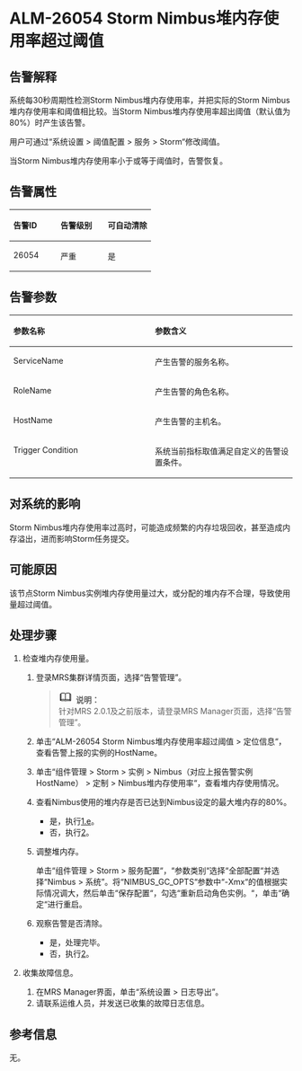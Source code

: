 # ALM-26054 Storm Nimbus堆内存使用率超过阈值<a name="ZH-CN_TOPIC_0191883122"></a>

## 告警解释<a name="zh-cn_topic_0191813940_section52867048175622"></a>

系统每30秒周期性检测Storm Nimbus堆内存使用率，并把实际的Storm Nimbus堆内存使用率和阈值相比较。当Storm Nimbus堆内存使用率超出阈值（默认值为80%）时产生该告警。

用户可通过“系统设置 \> 阈值配置 \> 服务 \> Storm“修改阈值。

当Storm Nimbus堆内存使用率小于或等于阈值时，告警恢复。

## 告警属性<a name="zh-cn_topic_0191813940_section42094531175622"></a>

<a name="zh-cn_topic_0191813940_table54213857175622"></a>
<table><thead align="left"><tr id="zh-cn_topic_0191813940_row20974176175622"><th class="cellrowborder" valign="top" width="33.33333333333333%" id="mcps1.1.4.1.1"><p id="zh-cn_topic_0191813940_p21186672175622"><a name="zh-cn_topic_0191813940_p21186672175622"></a><a name="zh-cn_topic_0191813940_p21186672175622"></a><strong id="zh-cn_topic_0191813940_b56462325175622"><a name="zh-cn_topic_0191813940_b56462325175622"></a><a name="zh-cn_topic_0191813940_b56462325175622"></a>告警ID</strong></p>
</th>
<th class="cellrowborder" valign="top" width="33.33333333333333%" id="mcps1.1.4.1.2"><p id="zh-cn_topic_0191813940_p10045613175622"><a name="zh-cn_topic_0191813940_p10045613175622"></a><a name="zh-cn_topic_0191813940_p10045613175622"></a><strong id="zh-cn_topic_0191813940_b23301658175622"><a name="zh-cn_topic_0191813940_b23301658175622"></a><a name="zh-cn_topic_0191813940_b23301658175622"></a>告警级别</strong></p>
</th>
<th class="cellrowborder" valign="top" width="33.33333333333333%" id="mcps1.1.4.1.3"><p id="zh-cn_topic_0191813940_p8386180175622"><a name="zh-cn_topic_0191813940_p8386180175622"></a><a name="zh-cn_topic_0191813940_p8386180175622"></a><strong id="zh-cn_topic_0191813940_b8366763175622"><a name="zh-cn_topic_0191813940_b8366763175622"></a><a name="zh-cn_topic_0191813940_b8366763175622"></a>可自动清除</strong></p>
</th>
</tr>
</thead>
<tbody><tr id="zh-cn_topic_0191813940_row6619201175622"><td class="cellrowborder" valign="top" width="33.33333333333333%" headers="mcps1.1.4.1.1 "><p id="zh-cn_topic_0191813940_p5823288181035"><a name="zh-cn_topic_0191813940_p5823288181035"></a><a name="zh-cn_topic_0191813940_p5823288181035"></a>26054</p>
</td>
<td class="cellrowborder" valign="top" width="33.33333333333333%" headers="mcps1.1.4.1.2 "><p id="zh-cn_topic_0191813940_p1924359181035"><a name="zh-cn_topic_0191813940_p1924359181035"></a><a name="zh-cn_topic_0191813940_p1924359181035"></a>严重</p>
</td>
<td class="cellrowborder" valign="top" width="33.33333333333333%" headers="mcps1.1.4.1.3 "><p id="zh-cn_topic_0191813940_p21655423181035"><a name="zh-cn_topic_0191813940_p21655423181035"></a><a name="zh-cn_topic_0191813940_p21655423181035"></a>是</p>
</td>
</tr>
</tbody>
</table>

## 告警参数<a name="zh-cn_topic_0191813940_section21896613175622"></a>

<a name="zh-cn_topic_0191813940_table28795258175622"></a>
<table><thead align="left"><tr id="zh-cn_topic_0191813940_row61056662175622"><th class="cellrowborder" valign="top" width="50%" id="mcps1.1.3.1.1"><p id="zh-cn_topic_0191813940_p46642608175622"><a name="zh-cn_topic_0191813940_p46642608175622"></a><a name="zh-cn_topic_0191813940_p46642608175622"></a><strong id="zh-cn_topic_0191813940_b17130291175622"><a name="zh-cn_topic_0191813940_b17130291175622"></a><a name="zh-cn_topic_0191813940_b17130291175622"></a>参数名称</strong></p>
</th>
<th class="cellrowborder" valign="top" width="50%" id="mcps1.1.3.1.2"><p id="zh-cn_topic_0191813940_p45376322175622"><a name="zh-cn_topic_0191813940_p45376322175622"></a><a name="zh-cn_topic_0191813940_p45376322175622"></a><strong id="zh-cn_topic_0191813940_b5733721175622"><a name="zh-cn_topic_0191813940_b5733721175622"></a><a name="zh-cn_topic_0191813940_b5733721175622"></a>参数含义</strong></p>
</th>
</tr>
</thead>
<tbody><tr id="zh-cn_topic_0191813940_row61778232175622"><td class="cellrowborder" valign="top" width="50%" headers="mcps1.1.3.1.1 "><p id="zh-cn_topic_0191813940_p21304470181047"><a name="zh-cn_topic_0191813940_p21304470181047"></a><a name="zh-cn_topic_0191813940_p21304470181047"></a>ServiceName</p>
</td>
<td class="cellrowborder" valign="top" width="50%" headers="mcps1.1.3.1.2 "><p id="zh-cn_topic_0191813940_p47940503181047"><a name="zh-cn_topic_0191813940_p47940503181047"></a><a name="zh-cn_topic_0191813940_p47940503181047"></a>产生告警的服务名称。</p>
</td>
</tr>
<tr id="zh-cn_topic_0191813940_row39212469175622"><td class="cellrowborder" valign="top" width="50%" headers="mcps1.1.3.1.1 "><p id="zh-cn_topic_0191813940_p52017453181047"><a name="zh-cn_topic_0191813940_p52017453181047"></a><a name="zh-cn_topic_0191813940_p52017453181047"></a>RoleName</p>
</td>
<td class="cellrowborder" valign="top" width="50%" headers="mcps1.1.3.1.2 "><p id="zh-cn_topic_0191813940_p52664204181047"><a name="zh-cn_topic_0191813940_p52664204181047"></a><a name="zh-cn_topic_0191813940_p52664204181047"></a>产生告警的角色名称。</p>
</td>
</tr>
<tr id="zh-cn_topic_0191813940_row67081279175622"><td class="cellrowborder" valign="top" width="50%" headers="mcps1.1.3.1.1 "><p id="zh-cn_topic_0191813940_p5935158181047"><a name="zh-cn_topic_0191813940_p5935158181047"></a><a name="zh-cn_topic_0191813940_p5935158181047"></a>HostName</p>
</td>
<td class="cellrowborder" valign="top" width="50%" headers="mcps1.1.3.1.2 "><p id="zh-cn_topic_0191813940_p10985805181047"><a name="zh-cn_topic_0191813940_p10985805181047"></a><a name="zh-cn_topic_0191813940_p10985805181047"></a>产生告警的主机名。</p>
</td>
</tr>
<tr id="zh-cn_topic_0191813940_row36970648181040"><td class="cellrowborder" valign="top" width="50%" headers="mcps1.1.3.1.1 "><p id="zh-cn_topic_0191813940_p22697645181047"><a name="zh-cn_topic_0191813940_p22697645181047"></a><a name="zh-cn_topic_0191813940_p22697645181047"></a>Trigger Condition</p>
</td>
<td class="cellrowborder" valign="top" width="50%" headers="mcps1.1.3.1.2 "><p id="zh-cn_topic_0191813940_p26569958181047"><a name="zh-cn_topic_0191813940_p26569958181047"></a><a name="zh-cn_topic_0191813940_p26569958181047"></a>系统当前指标取值满足自定义的告警设置条件。</p>
</td>
</tr>
</tbody>
</table>

## 对系统的影响<a name="zh-cn_topic_0191813940_section48891955175622"></a>

Storm Nimbus堆内存使用率过高时，可能造成频繁的内存垃圾回收，甚至造成内存溢出，进而影响Storm任务提交。

## 可能原因<a name="zh-cn_topic_0191813940_section7429107175622"></a>

该节点Storm Nimbus实例堆内存使用量过大，或分配的堆内存不合理，导致使用量超过阈值。

## 处理步骤<a name="zh-cn_topic_0191813940_section51268453175622"></a>

1.  检查堆内存使用量。
    1.  登录MRS集群详情页面，选择“告警管理”。

        >![](public_sys-resources/icon-note.gif) **说明：**   
        >针对MRS 2.0.1及之前版本，请登录MRS Manager页面，选择“告警管理”。  

    2.  单击“ALM-26054 Storm Nimbus堆内存使用率超过阈值 \> 定位信息“，查看告警上报的实例的HostName。
    3.  单击“组件管理 \> Storm \> 实例 \> Nimbus（对应上报告警实例HostName） \> 定制 \> Nimbus堆内存使用率“，查看堆内存使用情况。
    4.  查看Nimbus使用的堆内存是否已达到Nimbus设定的最大堆内存的80%。
        -   是，执行[1.e](#zh-cn_topic_0191813940_li3532012320227)。
        -   否，执行[2](#zh-cn_topic_0191813940_li572522141314)。

    5.  <a name="zh-cn_topic_0191813940_li3532012320227"></a>调整堆内存。

        单击“组件管理 \> Storm \> 服务配置“，“参数类别“选择“全部配置“并选择“Nimbus \> 系统”。将“NIMBUS\_GC\_OPTS“参数中“-Xmx“的值根据实际情况调大，然后单击“保存配置“，勾选“重新启动角色实例。“，单击“确定“进行重启。

    6.  观察告警是否清除。
        -   是，处理完毕。
        -   否，执行[2](#zh-cn_topic_0191813940_li572522141314)。

2.  <a name="zh-cn_topic_0191813940_li572522141314"></a>收集故障信息。
    1.  在MRS Manager界面，单击“系统设置 \> 日志导出”。
    2.  请联系运维人员，并发送已收集的故障日志信息。


## 参考信息<a name="zh-cn_topic_0191813940_section19043946175622"></a>

无。

